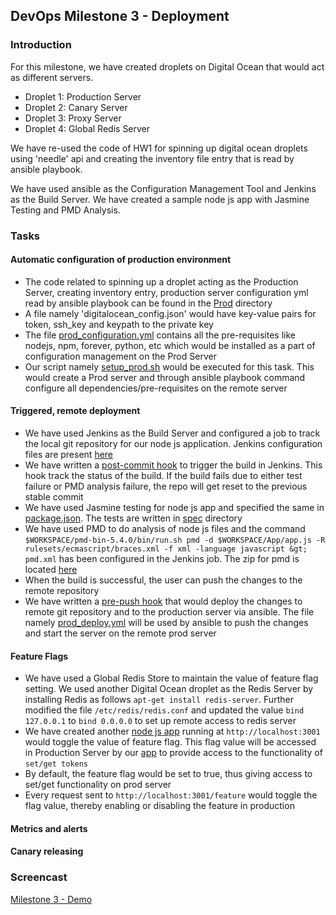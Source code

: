 ## DevOps Milestone 3 - Deployment

### Introduction

For this milestone, we have created droplets on Digital Ocean that would act as different servers.
* Droplet 1: Production Server
* Droplet 2: Canary Server
* Droplet 3: Proxy Server
* Droplet 4: Global Redis Server

We have re-used the code of HW1 for spinning up digital ocean droplets using 'needle' api and creating the inventory file entry that is read by ansible playbook.

We have used ansible as the Configuration Management Tool and Jenkins as the Build Server. We have created a sample node js app with Jasmine Testing and PMD Analysis.

### Tasks

#### Automatic configuration of production environment
* The code related to spinning up a droplet acting as the Production Server, creating inventory entry, production server configuration yml read by ansible playbook can be found in the [Prod](https://github.com/amittal91/DevOps-Project-Milestone3/tree/master/Prod) directory
* A file namely 'digitalocean_config.json' would have key-value pairs for token, ssh_key and keypath to the private key
* The file [prod_configuration.yml](https://github.com/amittal91/DevOps-Project-Milestone3/blob/master/Prod/prod_configuration.yml) contains all the pre-requisites like nodejs, npm, forever, python, etc which would be installed as a part of configuration management on the Prod Server
* Our script namely [setup_prod.sh](https://github.com/amittal91/DevOps-Project-Milestone3/blob/master/setup_prod.sh) would be executed for this task. This would create a Prod server and through ansible playbook command configure all dependencies/pre-requisites on the remote server

#### Triggered, remote deployment
* We have used Jenkins as the Build Server and configured a job to track the local git repository for our node js application. Jenkins configuration files are present [here](https://github.com/amittal91/DevOps-Project-Milestone3/tree/master/Jenkins)
* We have written a [post-commit hook](https://github.com/amittal91/DevOps-Project-Milestone3/blob/master/Hooks/post-commit) to trigger the build in Jenkins. This hook track the status of the build. If the build fails due to either test failure or PMD analysis failure, the repo will get reset to the previous stable commit
* We have used Jasmine testing for node js app and specified the same in [package.json](https://github.com/amittal91/DevOps-Project-Milestone3/blob/master/App/package.json). The tests are written in [spec](https://github.com/amittal91/DevOps-Project-Milestone3/tree/master/App/spec) directory
* We have used PMD to do analysis of node js files and the command `$WORKSPACE/pmd-bin-5.4.0/bin/run.sh pmd -d $WORKSPACE/App/app.js -R rulesets/ecmascript/braces.xml -f xml -language javascript &gt; pmd.xml` has been configured in the Jenkins job. The zip for pmd is located [here](https://github.com/amittal91/DevOps-Project-Milestone3/tree/master/pmd-bin-5.4.0)
* When the build is successful, the user can push the changes to the remote repository
* We have written a [pre-push hook](https://github.com/amittal91/DevOps-Project-Milestone3/blob/master/Hooks/pre-push) that would deploy the changes to remote git repository and to the production server via ansible. The file namely [prod_deploy.yml](https://github.com/amittal91/DevOps-Project-Milestone3/blob/master/prod_deploy.yml) will be used by ansible to push the changes and start the server on the remote prod server

#### Feature Flags
* We have used a Global Redis Store to maintain the value of feature flag setting. We used another Digital Ocean droplet as the Redis Server by installing Redis as follows `apt-get install redis-server`. Further modified the file `/etc/redis/redis.conf` and updated the value `bind 127.0.0.1` to `bind 0.0.0.0` to set up remote access to redis server
* We have created another [node js app](https://github.com/amittal91/DevOps-Project-Milestone3/tree/master/FeatureFlag) running at `http://localhost:3001` would toggle the value of feature flag. This flag value will be accessed in Production Server by our [app](https://github.com/amittal91/DevOps-Project-Milestone3/blob/master/App/app.js) to provide access to the functionality of `set/get tokens`
* By default, the feature flag would be set to true, thus giving access to set/get functionality on prod server
* Every request sent to `http://localhost:3001/feature` would toggle the flag value, thereby enabling or disabling the feature in production

#### Metrics and alerts
#### Canary releasing

### Screencast

[Milestone 3 - Demo](https://youtu.be/2mQynj8z-Ew)
